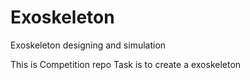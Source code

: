 # Exoskeleton
Exoskeleton designing and simulation

This is Competition repo
Task is to create a exoskeleton 
